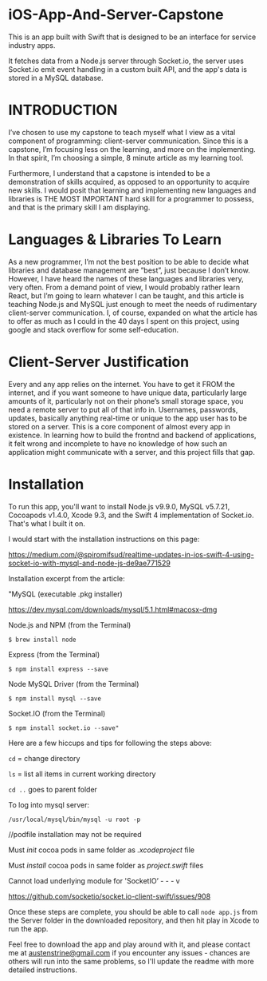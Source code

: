 # iOS-App-And-Server-Capstone

  This is an app built with Swift that is designed to be an interface for service industry apps. 

  It fetches data from a Node.js server through Socket.io, the server uses Socket.io emit event handling in a custom built API, and the app's data is stored in a MySQL database.


# INTRODUCTION

I’ve chosen to use my capstone to teach myself what I view as a vital component of programming: client-server communication. 
Since this is a capstone, I’m focusing less on the learning, and more on the implementing. In that spirit, I’m choosing a simple, 8 minute article as my learning tool.

Furthermore, I understand that a capstone is intended to be a demonstration of skills acquired, as opposed to an opportunity to acquire new skills. I would posit that learning and implementing new languages and libraries is THE MOST IMPORTANT hard skill for a programmer to possess, and that is the primary skill I am displaying.

# Languages & Libraries To Learn

As a new programmer, I’m not the best position to be able to decide what libraries and database management are ”best”, just because I don’t know. However, I have heard the names of these languages and libraries very, very often. From a demand point of view, I would probably rather learn React, but I’m going to learn whatever I can be taught, and this article is teaching Node.js and MySQL just enough to meet the needs of rudimentary client-server communication.
I, of course, expanded on what the article has to offer as much as I could in the 40 days I spent on this project, using google and stack overflow for some self-education.

# Client-Server Justification

Every and any app relies on the internet. You have to get it FROM the internet, and if you want someone to have unique data, particularly large amounts of it, particularly not on their phone’s small storage space, you need a remote server to put all of that info in. Usernames, passwords, updates, basically anything real-time or unique to the app user has to be stored on a server. This is a core component of almost every app in existence. In learning how to build the frontnd and backend of applications, it felt wrong and incomplete to have no knowledge of how such an application might communicate with a server, and this project fills that gap.

# Installation

  To run this app, you'll want to install Node.js v9.9.0, MySQL v5.7.21, Cocoapods v1.4.0, Xcode 9.3, and the Swift 4 implementation of Socket.io. That's what I built it on.

I would start with the installation instructions on this page:

https://medium.com/@spiromifsud/realtime-updates-in-ios-swift-4-using-socket-io-with-mysql-and-node-js-de9ae771529

Installation excerpt from the article:

"MySQL (executable .pkg installer) 

https://dev.mysql.com/downloads/mysql/5.1.html#macosx-dmg

Node.js and NPM (from the Terminal)

`$ brew install node`

Express (from the Terminal)

`$ npm install express --save`

Node MySQL Driver (from the Terminal)

`$ npm install mysql --save`

Socket.IO (from the Terminal)

`$ npm install socket.io --save"`


Here are a few hiccups and tips for following the steps above:


`cd` = change directory

`ls` = list all items in current working directory

`cd ..` goes to parent folder


To log into mysql server:

`/usr/local/mysql/bin/mysql -u root -p`


//podfile installation may not be required

Must *init* cocoa pods in same folder as *.xcodeproject* file

Must *install* cocoa pods in same folder as *project.swift* files


Cannot load underlying module for 'SocketIO’ - - - v

https://github.com/socketio/socket.io-client-swift/issues/908

Once these steps are complete, you should be able to call `node app.js` from the Server folder in the downloaded repository, and then hit play in Xcode to run the app.



Feel free to download the app and play around with it, and please contact me at austenstrine@gmail.com if you encounter any issues - chances are others will run into the same problems, so I'll update the readme with more detailed instructions.

